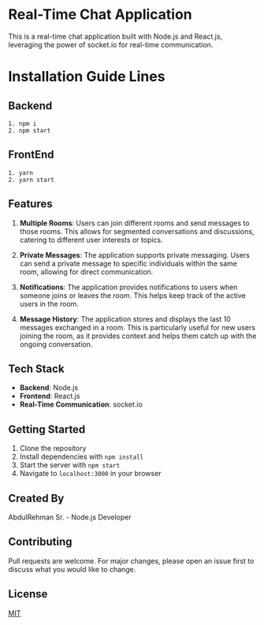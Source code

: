 # Real-Time Chat Application

This is a real-time chat application built with Node.js and React.js, leveraging the power of socket.io for real-time communication.

# Installation Guide Lines

## Backend

    1. npm i
    2. npm start

## FrontEnd

    1. yarn
    2. yarn start

## Features

1. **Multiple Rooms**: Users can join different rooms and send messages to those rooms. This allows for segmented conversations and discussions, catering to different user interests or topics.

2. **Private Messages**: The application supports private messaging. Users can send a private message to specific individuals within the same room, allowing for direct communication.

3. **Notifications**: The application provides notifications to users when someone joins or leaves the room. This helps keep track of the active users in the room.

4. **Message History**: The application stores and displays the last 10 messages exchanged in a room. This is particularly useful for new users joining the room, as it provides context and helps them catch up with the ongoing conversation.

## Tech Stack

- **Backend**: Node.js
- **Frontend**: React.js
- **Real-Time Communication**: socket.io

## Getting Started

1. Clone the repository
2. Install dependencies with `npm install`
3. Start the server with `npm start`
4. Navigate to `localhost:3000` in your browser

## Created By

AbdulRehman Sr. - Node.js Developer

## Contributing

Pull requests are welcome. For major changes, please open an issue first to discuss what you would like to change.

## License

[MIT](https://choosealicense.com/licenses/mit/)


